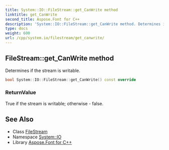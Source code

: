 ```yaml
---
title: System::IO::FileStream::get_CanWrite method
linktitle: get_CanWrite
second_title: Aspose.Font for C++
description: 'System::IO::FileStream::get_CanWrite method. Determines if the stream is writable in C++.'
type: docs
weight: 600
url: /cpp/system.io/filestream/get_canwrite/
---
```

## FileStream::get_CanWrite method


Determines if the stream is writable.

```cpp
bool System::IO::FileStream::get_CanWrite() const override
```


### ReturnValue

True if the stream is writable; otherwise - false.

## See Also

* Class [FileStream](../)
* Namespace [System::IO](../../)
* Library [Aspose.Font for C++](../../../)
